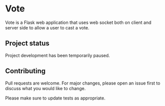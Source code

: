 # Vote
Vote is a Flask web application that uses web socket both on client and server side to allow a user to cast a vote.

## Project status
Project development has been temporarily paused.

## Contributing
Pull requests are welcome. For major changes, please open an issue first to discuss what you would like to change.

Please make sure to update tests as appropriate.